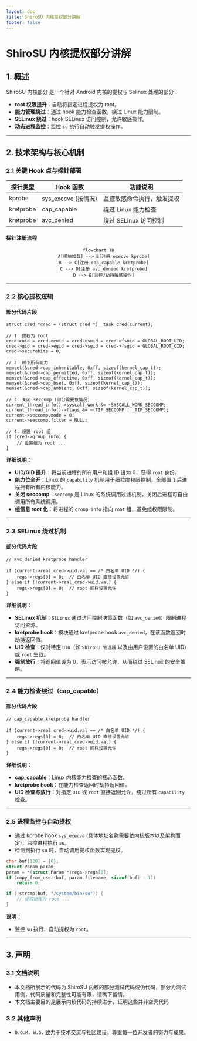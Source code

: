 ```yaml
---
layout: doc
title: ShiroSU 内核提权部分讲解
footer: false
---
```


# ShiroSU 内核提权部分讲解

## 1. 概述

ShiroSU 内核部分 是一个针对 Android 内核的提权与 Selinux 处理的部分：

- **root 权限提升**：自动将指定进程提权为 root。
- **能力管理绕过**：通过 hook 能力检查函数，绕过 Linux 能力限制。
- **SELinux 绕过**：hook SELinux 访问控制，允许敏感操作。
- **动态进程监控**：监控 `su` 执行自动触发提权操作。

---

## 2. 技术架构与核心机制

### 2.1 关键 Hook 点与探针部署

| 探针类型  | Hook 函数           | 功能说明                   |
| --------- | ------------------- | -------------------------- |
| kprobe    | sys_execve (按情况) | 监控敏感命令执行，触发提权 |
| kretprobe | cap_capable         | 绕过 Linux 能力检查        |
| kretprobe | avc_denied          | 绕过 SELinux 访问控制      |

#### 探针注册流程

<div align="center">

```mermaid
flowchart TD
    A[模块加载] --> B[注册 execve kprobe]
    B --> C[注册 cap_capable kretprobe]
    C --> D[注册 avc_denied kretprobe]
    D --> E[监控/劫持敏感操作]
```

</div>

---

### 2.2 核心提权逻辑

#### 部分代码片段

```c:no-line-numbers
struct cred *cred = (struct cred *)__task_cred(current);

// 1. 提权为 root
cred->uid = cred->euid = cred->suid = cred->fsuid = GLOBAL_ROOT_UID;
cred->gid = cred->egid = cred->sgid = cred->fsgid = GLOBAL_ROOT_GID;
cred->securebits = 0;

// 2. 赋予所有能力
memset(&cred->cap_inheritable, 0xff, sizeof(kernel_cap_t));
memset(&cred->cap_permitted, 0xff, sizeof(kernel_cap_t));
memset(&cred->cap_effective, 0xff, sizeof(kernel_cap_t));
memset(&cred->cap_bset, 0xff, sizeof(kernel_cap_t));
memset(&cred->cap_ambient, 0xff, sizeof(kernel_cap_t));

// 3. 关闭 seccomp (部分需要依情况)
current_thread_info()->syscall_work &= ~SYSCALL_WORK_SECCOMP;
current_thread_info()->flags &= ~(TIF_SECCOMP | _TIF_SECCOMP);
current->seccomp.mode = 0;
current->seccomp.filter = NULL;

// 4. 设置 root 组
if (cred->group_info) {
    // 设置组为 root ...
}
```

**详细说明：**

- **UID/GID 提升**：将当前进程的所有用户和组 ID 设为 0，获得 `root` 身份。
- **能力位全开**：Linux 的 `capability` 机制用于细粒度权限控制，全部置 `1` 后进程拥有所有内核能力。
- **关闭 seccomp**：`seccomp` 是 Linux 的系统调用过滤机制，关闭后进程可自由调用所有系统调用。
- **组信息 root 化**：将进程的 `group_info` 指向 `root` 组，避免组权限限制。

---

### 2.3 SELinux 绕过机制

#### 部分代码片段

```c:no-line-numbers
// avc_denied kretprobe handler

if (current->real_cred->uid.val == /* 白名单 UID */) {
    regs->regs[0] = 0;  // 白名单 UID 直接设置允许
} else if (!current->real_cred->uid.val) {
    regs->regs[0] = 0;  // root 同样设置允许
}
```

**详细说明：**

- **SELinux 机制**：`SELinux` 通过访问控制决策函数（如 `avc_denied`）限制进程访问资源。
- **kretprobe hook**：模块通过 kretprobe hook `avc_denied`，在该函数返回时劫持返回值。
- **UID 检查**：仅对特定 `UID`（如 `ShiroSU 管理器` 以及由用户设置的白名单 UID）或 `root` 生效。
- **强制放行**：将返回值设为 0，表示访问被允许，从而绕过 SELinux 的安全策略。

---

### 2.4 能力检查绕过（cap_capable）

#### 部分代码片段

```c:no-line-numbers
// cap_capable kretprobe handler

if (current->real_cred->uid.val == /* 白名单 UID */) {
    regs->regs[0] = 0;  // 白名单 UID 直接设置允许
} else if (!current->real_cred->uid.val) {
    regs->regs[0] = 0;  // root 同样设置允许
}
```

**详细说明：**

- **cap_capable**：Linux 内核能力检查的核心函数。
- **kretprobe hook**：在能力检查返回时劫持返回值。
- **UID 检查与放行**：对指定 `UID` 或 `root` 直接返回允许，绕过所有 `capability` 检查。

---

### 2.5 进程监控与自动提权

- 通过 kprobe hook `sys_execve` (具体地址名称需要依内核版本以及架构而定)，监控进程执行 `su`。
- 检测到执行 `su` 时，自动调用提权函数实现提权。

```c
char buf[128] = {0};
struct Param param;
param = *(struct Param *)regs->regs[0];
if (copy_from_user(buf, param.filename, sizeof(buf) - 1))
    return 0;

if (!strcmp(buf, "/system/bin/su")) {
    // 提权进程为 root ...
}
```

**说明：**

- 监控 `su` 执行，自动提权为 `root`。

---

## 3. 声明

### 3.1 文档说明

- 本文档所展示的代码为 ShiroSU 内核的部分测试代码或伪代码，部分为测试用例，代码质量和完整性可能有限，请嘴下留情。
- 本文档主要目的是展示内核代码的持续进步，证明这些并非空壳代码

### 3.2 其他声明

- `O.O.M. W.G.` 致力于技术交流与社区建设，尊重每一位开发者的努力与成果。
